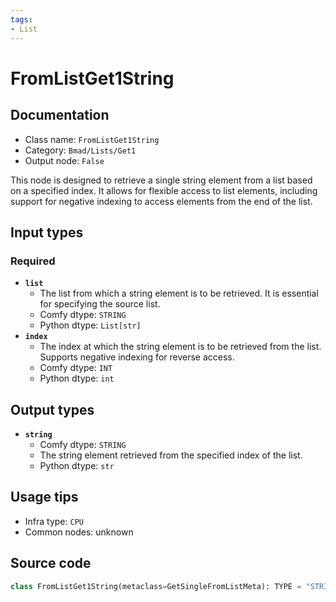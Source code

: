 ```yaml
---
tags:
- List
---
```


# FromListGet1String
## Documentation
- Class name: `FromListGet1String`
- Category: `Bmad/Lists/Get1`
- Output node: `False`

This node is designed to retrieve a single string element from a list based on a specified index. It allows for flexible access to list elements, including support for negative indexing to access elements from the end of the list.
## Input types
### Required
- **`list`**
    - The list from which a string element is to be retrieved. It is essential for specifying the source list.
    - Comfy dtype: `STRING`
    - Python dtype: `List[str]`
- **`index`**
    - The index at which the string element is to be retrieved from the list. Supports negative indexing for reverse access.
    - Comfy dtype: `INT`
    - Python dtype: `int`
## Output types
- **`string`**
    - Comfy dtype: `STRING`
    - The string element retrieved from the specified index of the list.
    - Python dtype: `str`
## Usage tips
- Infra type: `CPU`
- Common nodes: unknown


## Source code
```python
class FromListGet1String(metaclass=GetSingleFromListMeta): TYPE = "STRING"

```
